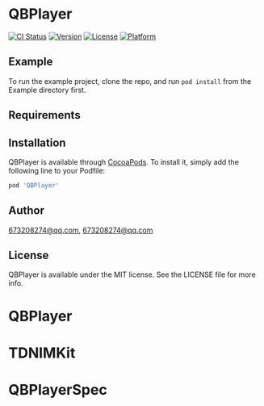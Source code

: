 # QBPlayer

[![CI Status](https://img.shields.io/travis/673208274@qq.com/QBPlayer.svg?style=flat)](https://travis-ci.org/673208274@qq.com/QBPlayer)
[![Version](https://img.shields.io/cocoapods/v/QBPlayer.svg?style=flat)](https://cocoapods.org/pods/QBPlayer)
[![License](https://img.shields.io/cocoapods/l/QBPlayer.svg?style=flat)](https://cocoapods.org/pods/QBPlayer)
[![Platform](https://img.shields.io/cocoapods/p/QBPlayer.svg?style=flat)](https://cocoapods.org/pods/QBPlayer)

## Example

To run the example project, clone the repo, and run `pod install` from the Example directory first.

## Requirements

## Installation

QBPlayer is available through [CocoaPods](https://cocoapods.org). To install
it, simply add the following line to your Podfile:

```ruby
pod 'QBPlayer'
```

## Author

673208274@qq.com, 673208274@qq.com

## License

QBPlayer is available under the MIT license. See the LICENSE file for more info.
# QBPlayer
# TDNIMKit
# QBPlayerSpec
